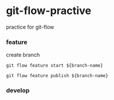 git-flow-practive
=====

practice for git-flow

### feature

create branch

`git flow feature start ${branch-name}`

`git flow feature publish ${branch-name}`

### develop


